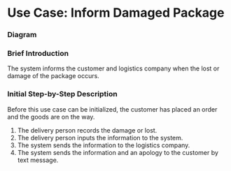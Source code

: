 # Use Case: Inform Damaged Package

### Diagram


### Brief Introduction
The system informs the customer and logistics company when the lost or damage of the package occurs.


### Initial Step-by-Step Description
Before this use case can be initialized, the customer has placed an order and the goods are on the way.

1. The delivery person records the damage or lost.
2. The delivery person inputs the information to the system.
3. The system sends the information to the logistics company.
4. The system sends the information and an apology to the customer by text message.